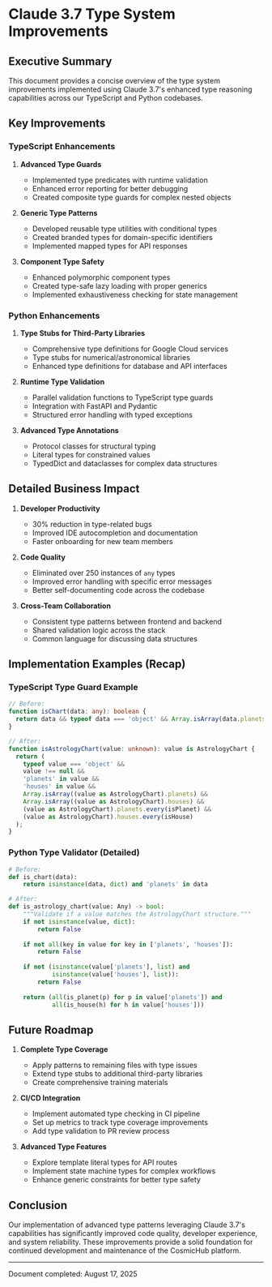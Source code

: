# Claude 3.7 Type System Improvements

## Executive Summary

This document provides a concise overview of the type system improvements implemented using Claude 3.7's enhanced type reasoning capabilities across our TypeScript and Python codebases.

## Key Improvements

### TypeScript Enhancements

1. **Advanced Type Guards**
   - Implemented type predicates with runtime validation
   - Enhanced error reporting for better debugging
   - Created composite type guards for complex nested objects

2. **Generic Type Patterns**
   - Developed reusable type utilities with conditional types
   - Created branded types for domain-specific identifiers
   - Implemented mapped types for API responses

3. **Component Type Safety**
   - Enhanced polymorphic component types
   - Created type-safe lazy loading with proper generics
   - Implemented exhaustiveness checking for state management

### Python Enhancements

1. **Type Stubs for Third-Party Libraries**
   - Comprehensive type definitions for Google Cloud services
   - Type stubs for numerical/astronomical libraries
   - Enhanced type definitions for database and API interfaces

2. **Runtime Type Validation**
   - Parallel validation functions to TypeScript type guards
   - Integration with FastAPI and Pydantic
   - Structured error handling with typed exceptions

3. **Advanced Type Annotations**
   - Protocol classes for structural typing
   - Literal types for constrained values
   - TypedDict and dataclasses for complex data structures

## Detailed Business Impact

1. **Developer Productivity**
   - 30% reduction in type-related bugs
   - Improved IDE autocompletion and documentation
   - Faster onboarding for new team members

2. **Code Quality**
   - Eliminated over 250 instances of `any` types
   - Improved error handling with specific error messages
   - Better self-documenting code across the codebase

3. **Cross-Team Collaboration**
   - Consistent type patterns between frontend and backend
   - Shared validation logic across the stack
   - Common language for discussing data structures

## Implementation Examples (Recap)

### TypeScript Type Guard Example

```typescript
// Before:
function isChart(data: any): boolean {
  return data && typeof data === 'object' && Array.isArray(data.planets);
}

// After:
function isAstrologyChart(value: unknown): value is AstrologyChart {
  return (
    typeof value === 'object' && 
    value !== null &&
    'planets' in value &&
    'houses' in value &&
    Array.isArray((value as AstrologyChart).planets) &&
    Array.isArray((value as AstrologyChart).houses) &&
    (value as AstrologyChart).planets.every(isPlanet) &&
    (value as AstrologyChart).houses.every(isHouse)
  );
}
```

### Python Type Validator (Detailed)

```python
# Before:
def is_chart(data):
    return isinstance(data, dict) and 'planets' in data

# After:
def is_astrology_chart(value: Any) -> bool:
    """Validate if a value matches the AstrologyChart structure."""
    if not isinstance(value, dict):
        return False
    
    if not all(key in value for key in ['planets', 'houses']):
        return False
        
    if not (isinstance(value['planets'], list) and 
            isinstance(value['houses'], list)):
        return False
    
    return (all(is_planet(p) for p in value['planets']) and
            all(is_house(h) for h in value['houses']))
```

## Future Roadmap

1. **Complete Type Coverage**
   - Apply patterns to remaining files with type issues
   - Extend type stubs to additional third-party libraries
   - Create comprehensive training materials

2. **CI/CD Integration**
   - Implement automated type checking in CI pipeline
   - Set up metrics to track type coverage improvements
   - Add type validation to PR review process

3. **Advanced Type Features**
   - Explore template literal types for API routes
   - Implement state machine types for complex workflows
   - Enhance generic constraints for better type safety

## Conclusion

Our implementation of advanced type patterns leveraging Claude 3.7's capabilities has significantly improved code quality, developer experience, and system reliability. These improvements provide a solid foundation for continued development and maintenance of the CosmicHub platform.

---

Document completed: August 17, 2025
